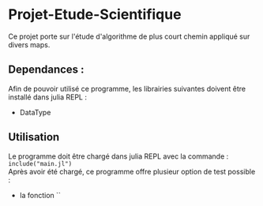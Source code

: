 # Projet-Etude-Scientifique
Ce projet porte sur l'étude d'algorithme de plus court chemin appliqué sur divers maps.

## Dependances :
Afin de pouvoir utilisé ce programme, les librairies suivantes doivent être installé dans julia REPL : 
- DataType

## Utilisation
Le programme doit être chargé dans julia REPL avec la commande : `include("main.jl")`  <br>
Après avoir été chargé, ce programme offre plusieur option de test possible :  <br>
- la fonction ``
